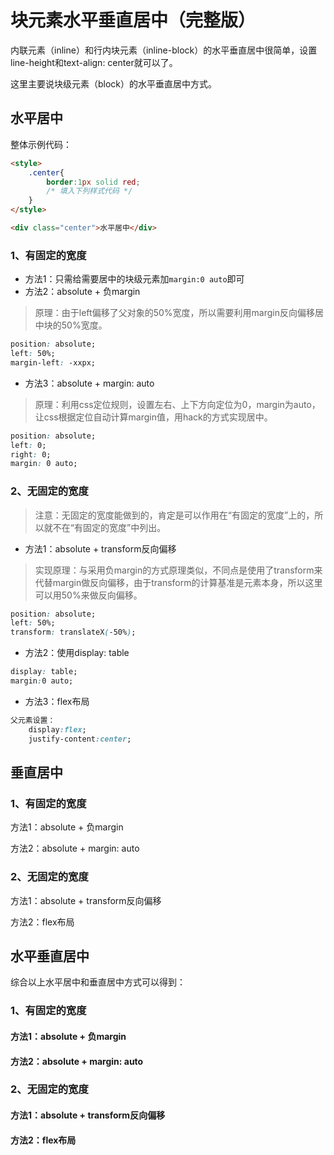 # 块元素水平垂直居中（完整版）

内联元素（inline）和行内块元素（inline-block）的水平垂直居中很简单，设置line-height和text-align: center就可以了。

这里主要说块级元素（block）的水平垂直居中方式。

## 水平居中

整体示例代码：

```html
<style>
    .center{
        border:1px solid red;
        /* 填入下列样式代码 */
    }
</style>

<div class="center">水平居中</div>
```



### 1、有固定的宽度

- 方法1：只需给需要居中的块级元素加`margin:0 auto`即可
- 方法2：absolute + 负margin

> 原理：由于left偏移了父对象的50%宽度，所以需要利用margin反向偏移居中块的50%宽度。

```css
position: absolute;
left: 50%;
margin-left: -xxpx;
```

- 方法3：absolute + margin: auto

> 原理：利用css定位规则，设置左右、上下方向定位为0，margin为auto，让css根据定位自动计算margin值，用hack的方式实现居中。

```css
position: absolute;
left: 0;
right: 0;
margin: 0 auto;
```



### 2、无固定的宽度

> 注意：无固定的宽度能做到的，肯定是可以作用在“有固定的宽度”上的，所以就不在“有固定的宽度”中列出。



- 方法1：absolute + transform反向偏移

> 实现原理：与采用负margin的方式原理类似，不同点是使用了transform来代替margin做反向偏移，由于transform的计算基准是元素本身，所以这里可以用50%来做反向偏移。

```css
position: absolute;
left: 50%;
transform: translateX(-50%);
```

- 方法2：使用display: table

```css
display: table;
margin:0 auto;
```

- 方法3：flex布局

```css
父元素设置：
	display:flex;
	justify-content:center;
```





## 垂直居中

### 1、有固定的宽度

方法1：absolute + 负margin

方法2：absolute + margin: auto



### 2、无固定的宽度

方法1：absolute + transform反向偏移

方法2：flex布局



## 水平垂直居中

综合以上水平居中和垂直居中方式可以得到：

### 1、有固定的宽度

#### 方法1：absolute + 负margin

#### 方法2：absolute + margin: auto

### 2、无固定的宽度

#### 方法1：absolute + transform反向偏移

#### 方法2：flex布局

